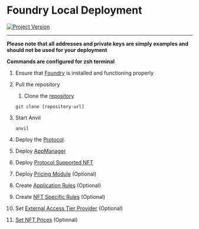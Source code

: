 # Foundry Local Deployment
[![Project Version][version-image]][version-url]

---

**Please note that all addresses and private keys are simply examples and should not be used for your deployment**

**Commands are configured for zsh terminal**

1. Ensure that [Foundry][foundry-url] is installed and functioning properly
2. Pull the repository
   1. Clone the [repository][repository-url]
   ````
   git clone [repository-url]
   ````

3. Start Anvil
   ````
   anvil
   ````
4. Deploy the [Protocol][deployProtocolLocal-url]. 
5. Deploy [AppManager][deployAppManager-url]
6. Deploy [Protocol Supported NFT][deployProtocolSupportedNft-url]
7. Deploy [Pricing Module][deployPricingModule-url] (Optional)
8.  Create [Application Rules][createAppRules-url] (Optional)    
9.  Create [NFT Specific Rules][createNftRules-url] (Optional)    
10. Set [External Access Tier Provider][externalAccessTierProvider-url] (Optional)
11. [Set NFT Prices][settingNftPrice-url] (Optional)
    

<!-- These are the body links -->
[foundry-url]: https://book.getfoundry.sh/getting-started/installation
[repository-url]: https://github.com/thrackle-io/Tron
[deployProtocolLocal-url]: ../DEPLOY-PROTOCOL.md
[deployAppManager-url]: ../DEPLOY-APPMANAGER.md
[deployNftHandler-url]: ./DEPLOY-NFTHANDLER.md
[deployPricingModule-url]: ../DEPLOY-PRICING.md
[createAppRules-url]: ../CREATE-APP-RULES.md
[createNftRules-url]: ../CREATE-NFT-RULES.md
[externalAccessTierProvider-url]: ../../accessTier/EXTERNAL-ACCESS-TIER-PROVIDER.md
[deployProtocolSupportedNft-url]: ./DEPLOY-NFT.md
[settingNftPrice-url]: ./NFT-PRICING.md

<!-- These are the header links -->
[version-image]: https://img.shields.io/badge/Version-1.0.0-brightgreen?style=for-the-badge&logo=appveyor
[version-url]: https://github.com/thrackle-io/Tron